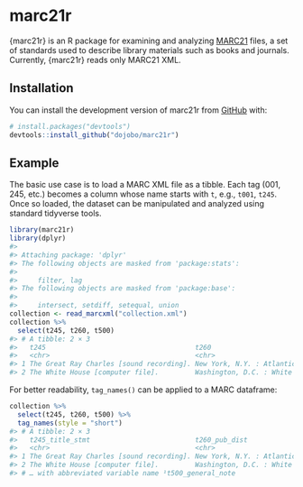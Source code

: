 
<!-- README.md is generated from README.Rmd. Please edit that file -->

# marc21r

<!-- badges: start -->
<!-- badges: end -->

{marc21r} is an R package for examining and analyzing
[MARC21](https://www.loc.gov/marc/) files, a set of standards used to
describe library materials such as books and journals. Currently,
{marc21r} reads only MARC21 XML.

## Installation

You can install the development version of marc21r from
[GitHub](https://github.com/) with:

``` r
# install.packages("devtools")
devtools::install_github("dojobo/marc21r")
```

## Example

The basic use case is to load a MARC XML file as a tibble. Each tag
(001, 245, etc.) becomes a column whose name starts with `t`, e.g.,
`t001`, `t245`. Once so loaded, the dataset can be manipulated and
analyzed using standard tidyverse tools.

``` r
library(marc21r)
library(dplyr)
#> 
#> Attaching package: 'dplyr'
#> The following objects are masked from 'package:stats':
#> 
#>     filter, lag
#> The following objects are masked from 'package:base':
#> 
#>     intersect, setdiff, setequal, union
collection <- read_marcxml("collection.xml")
collection %>% 
  select(t245, t260, t500)
#> # A tibble: 2 × 3
#>   t245                                     t260                            t500 
#>   <chr>                                    <chr>                           <chr>
#> 1 The Great Ray Charles [sound recording]. New York, N.Y. : Atlantic, [19… Brie…
#> 2 The White House [computer file].         Washington, D.C. : White House… Titl…
```

For better readability, `tag_names()` can be applied to a MARC
dataframe:

``` r
collection %>% 
  select(t245, t260, t500) %>% 
  tag_names(style = "short")
#> # A tibble: 2 × 3
#>   t245_title_stmt                          t260_pub_dist                 t500_…¹
#>   <chr>                                    <chr>                         <chr>  
#> 1 The Great Ray Charles [sound recording]. New York, N.Y. : Atlantic, [… Brief …
#> 2 The White House [computer file].         Washington, D.C. : White Hou… Title …
#> # … with abbreviated variable name ¹​t500_general_note
```
